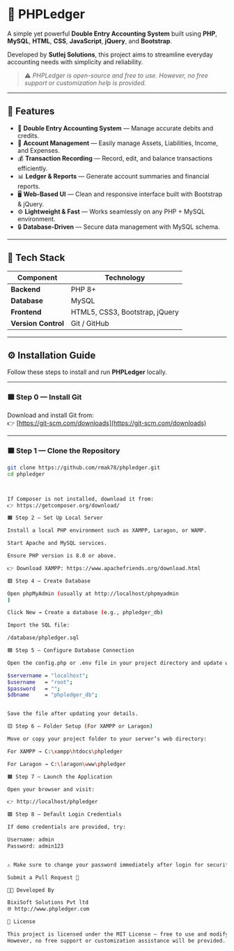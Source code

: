 # 💼 PHPLedger

A simple yet powerful **Double Entry Accounting System** built using **PHP**, **MySQL**, **HTML**, **CSS**, **JavaScript**, **jQuery**, and **Bootstrap**.  

Developed by **Sutlej Solutions**, this project aims to streamline everyday accounting needs with simplicity and reliability.

> ⚠️ *PHPLedger is open-source and free to use. However, no free support or customization help is provided.*

---

## 🌟 Features

- 🧾 **Double Entry Accounting System** — Manage accurate debits and credits.  
- 👥 **Account Management** — Easily manage Assets, Liabilities, Income, and Expenses.  
- 💰 **Transaction Recording** — Record, edit, and balance transactions efficiently.  
- 📊 **Ledger & Reports** — Generate account summaries and financial reports.  
- 🖥️ **Web-Based UI** — Clean and responsive interface built with Bootstrap & jQuery.  
- ⚙️ **Lightweight & Fast** — Works seamlessly on any PHP + MySQL environment.  
- 🔒 **Database-Driven** — Secure data management with MySQL schema.  

---

## 🧠 Tech Stack

| Component | Technology |
|------------|-------------|
| **Backend** | PHP 8+ |
| **Database** | MySQL |
| **Frontend** | HTML5, CSS3, Bootstrap, jQuery |
| **Version Control** | Git / GitHub |

---

## ⚙️ Installation Guide

Follow these steps to install and run **PHPLedger** locally.

---

### 🟩 Step 0 — Install Git

Download and install Git from:  
👉 [https://git-scm.com/downloads](https://git-scm.com/downloads)

---

### 🟦 Step 1 — Clone the Repository

```bash
git clone https://github.com/rmak78/phpledger.git
cd phpledger



If Composer is not installed, download it from:
👉 https://getcomposer.org/download/

🟧 Step 2 — Set Up Local Server

Install a local PHP environment such as XAMPP, Laragon, or WAMP.

Start Apache and MySQL services.

Ensure PHP version is 8.0 or above.

👉 Download XAMPP: https://www.apachefriends.org/download.html

🟥 Step 4 — Create Database

Open phpMyAdmin (usually at http://localhost/phpmyadmin
)

Click New → Create a database (e.g., phpledger_db)

Import the SQL file:

/database/phpledger.sql

🟦 Step 5 — Configure Database Connection

Open the config.php or .env file in your project directory and update with your local credentials:

$servername = "localhost";
$username   = "root";
$password   = "";
$dbname     = "phpledger_db";


Save the file after updating your details.

🟨 Step 6 — Folder Setup (For XAMPP or Laragon)

Move or copy your project folder to your server’s web directory:

For XAMPP → C:\xampp\htdocs\phpledger

For Laragon → C:\laragon\www\phpledger

🟧 Step 7 — Launch the Application

Open your browser and visit:

👉 http://localhost/phpledger

🟩 Step 8 — Default Login Credentials

If demo credentials are provided, try:

Username: admin
Password: admin123


⚠️ Make sure to change your password immediately after login for security reasons.

Submit a Pull Request 🚀

🧑‍💻 Developed By

BixiSoft Solutions Pvt ltd
🌐 http://www.phpledger.com

📜 License

This project is licensed under the MIT License — free to use and modify.
However, no free support or customization assistance will be provided.

